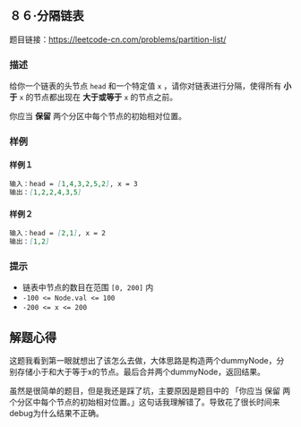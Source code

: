 ## ８６·分隔链表

题目链接：https://leetcode-cn.com/problems/partition-list/

### 描述

给你一个链表的头节点 `head` 和一个特定值 `x` ，请你对链表进行分隔，使得所有 **小于** `x` 的节点都出现在 **大于或等于** `x` 的节点之前。

你应当 **保留** 两个分区中每个节点的初始相对位置。

### 样例

#### 样例１

```markdown
输入：head = [1,4,3,2,5,2], x = 3
输出：[1,2,2,4,3,5]
```

#### 样例２

```markdown
输入：head = [2,1], x = 2
输出：[1,2]
```

### 提示

- 链表中节点的数目在范围 `[0, 200]` 内
- `-100 <= Node.val <= 100`
- `-200 <= x <= 200`

## 解题心得

这题我看到第一眼就想出了该怎么去做，大体思路是构造两个dummyNode，分别存储小于和大于等于x的节点。最后合并两个dummyNode，返回结果。

虽然是很简单的题目，但是我还是踩了坑，主要原因是题目中的 「你应当 保留 两个分区中每个节点的初始相对位置。」这句话我理解错了。导致花了很长时间来debug为什么结果不正确。
